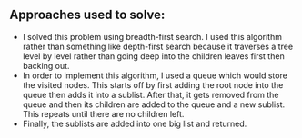 ## Approaches used to solve:
- I solved this problem using breadth-first search. I used this algorithm rather than something like depth-first search because it traverses a tree level by level rather than going deep into the children leaves first then backing out.
- In order to implement this algorithm, I used a queue which would store the visited nodes. This starts off by first adding the root node into the queue then adds it into a sublist. After that, it gets removed from the queue and then its children are added to the queue and a new sublist. This repeats until there are no children left.
- Finally, the sublists are added into one big list and returned.
